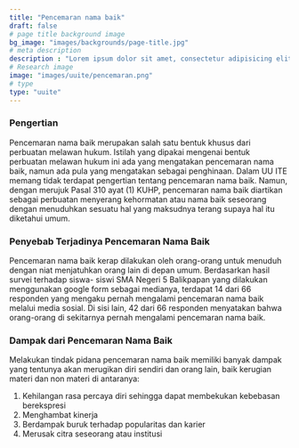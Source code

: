 ```yaml
---
title: "Pencemaran nama baik"
draft: false
# page title background image
bg_image: "images/backgrounds/page-title.jpg"
# meta description
description : "Lorem ipsum dolor sit amet, consectetur adipisicing elit, sed do eiusmod tempor incididunt ut labore. dolore magna aliqua. Ut enim ad minim veniam, quis nostrud."
# Research image
image: "images/uuite/pencemaran.png"
# type
type: "uuite"
---
```


### Pengertian

Pencemaran nama baik merupakan salah satu bentuk khusus dari perbuatan
melawan hukum. Istilah yang dipakai mengenai bentuk perbuatan melawan hukum ini ada
yang mengatakan pencemaran nama baik, namun ada pula yang mengatakan sebagai
penghinaan. Dalam UU ITE memang tidak terdapat pengertian tentang pencemaran nama
baik. Namun, dengan merujuk Pasal 310 ayat (1) KUHP, pencemaran nama baik diartikan
sebagai perbuatan menyerang kehormatan atau nama baik seseorang dengan menuduhkan
sesuatu hal yang maksudnya terang supaya hal itu diketahui umum.

### Penyebab Terjadinya Pencemaran Nama Baik

Pencemaran nama baik kerap dilakukan oleh orang-orang untuk menuduh dengan
niat menjatuhkan orang lain di depan umum. Berdasarkan hasil survei terhadap siswa-
siswi SMA Negeri 5 Balikpapan yang dilakukan menggunakan google form sebagai
medianya, terdapat 14 dari 66 responden yang mengaku pernah mengalami pencemaran
nama baik melalui media sosial. Di sisi lain, 42 dari 66 responden menyatakan bahwa
orang-orang di sekitarnya pernah mengalami pencemaran nama baik.

### Dampak dari Pencemaran Nama Baik

Melakukan tindak pidana pencemaran nama baik memiliki banyak dampak yang
tentunya akan merugikan diri sendiri dan orang lain, baik kerugian materi dan non materi
di antaranya:
1. Kehilangan rasa percaya diri sehingga dapat membekukan kebebasan berekspresi
2. Menghambat kinerja
3. Berdampak buruk terhadap popularitas dan karier
4. Merusak citra seseorang atau institusi